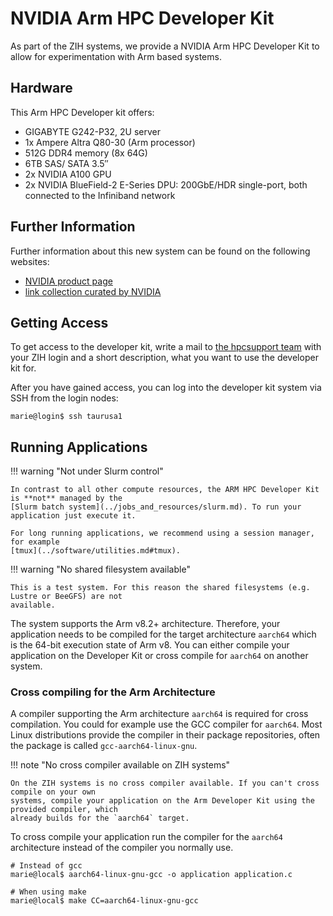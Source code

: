 # NVIDIA Arm HPC Developer Kit

As part of the ZIH systems, we provide a NVIDIA Arm HPC Developer Kit to allow for experimentation
with Arm based systems.

## Hardware

This Arm HPC Developer kit offers:

* GIGABYTE G242-P32, 2U server
* 1x Ampere Altra Q80-30 (Arm processor)
* 512G DDR4 memory (8x 64G)
* 6TB SAS/ SATA 3.5″
* 2x NVIDIA A100 GPU
* 2x NVIDIA BlueField-2 E-Series DPU: 200GbE/HDR single-port, both connected to the Infiniband network

## Further Information

Further information about this new system can be found on the following websites:

* [NVIDIA product page](https://developer.nvidia.com/arm-hpc-devkit)
* [link collection curated by NVIDIA](https://github.com/arm-hpc-devkit/nvidia-arm-hpc-devkit-users-guide)

## Getting Access

To get access to the developer kit, write a mail to
[the hpcsupport team](mailto:hpcsupport@zih.tu-dresden.de)
with your ZIH login and a short description, what you want to use the developer kit for.

After you have gained access, you can log into the developer kit system via SSH from the login
nodes:

```console
marie@login$ ssh taurusa1
```

## Running Applications

!!! warning "Not under Slurm control"

    In contrast to all other compute resources, the ARM HPC Developer Kit is **not** managed by the
    [Slurm batch system](../jobs_and_resources/slurm.md). To run your application just execute it.

    For long running applications, we recommend using a session manager, for example
    [tmux](../software/utilities.md#tmux).

!!! warning "No shared filesystem available"

    This is a test system. For this reason the shared filesystems (e.g. Lustre or BeeGFS) are not
    available.

The system supports the Arm v8.2+ architecture. Therefore, your application needs to be compiled
for the target architecture `aarch64` which is the 64-bit execution state of Arm v8. You can either
compile your application on the Developer Kit or cross compile for `aarch64` on another system.

### Cross compiling for the Arm Architecture

A compiler supporting the Arm architecture `aarch64` is required for cross compilation. You could
for example use the GCC compiler for `aarch64`. Most Linux distributions provide the compiler in
their package repositories, often the package is called `gcc-aarch64-linux-gnu`.

!!! note "No cross compiler available on ZIH systems"

    On the ZIH systems is no cross compiler available. If you can't cross compile on your own
    systems, compile your application on the Arm Developer Kit using the provided compiler, which
    already builds for the `aarch64` target.

To cross compile your application run the compiler for the `aarch64` architecture instead of the
compiler you normally use.

```console
# Instead of gcc
marie@local$ aarch64-linux-gnu-gcc -o application application.c

# When using make
marie@local$ make CC=aarch64-linux-gnu-gcc
```
